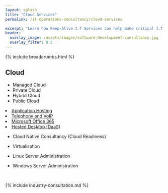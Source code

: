 ```yaml
---
layout: splash
title: "Cloud Services"
permalink: /it-operations-consultancy/cloud-services

excerpt: "Learn how Keep-Alive I.T Services can help make critical I.T Software decisions and develop bespoke Software solutions for your business."
header:
  overlay_image: /assets/images/software-development-consultancy.jpg
  overlay_filter: 0.5 
---
```


{% include breadcrumbs.html %}

## Cloud

- Managed Cloud
- Private Cloud
- Hybrid Cloud
- Public Cloud

<li><a title="Application Hosting" href="/it-operations-consultancy/application-hosting">Application Hosting</a></li>


<li><a title="Telephony and VoIP" href="/it-operations-consultancy/telephony-voip">Telephony and VoIP</a></li>
<li><a title="Microsoft Office 365" href="/it-operations-consultancy/office-365-for-business">Microsoft Office 365</a></li>

<li><a title="Hosted Desktop (DaaS)" href="/it-operations-consultancy/hosted-desktops">Hosted Desktop (DaaS)</a></li>


- Cloud Native Consultancy (Cloud Readiness)
- Virtualisation

- Linux Server Administration
- Windows Server Administration

<img class="lazy" data-src="/assets/images/cloud/aws-logo.png"/>
<img class="lazy" data-src="/assets/images/cloud/google-cloud-logo.png"/>
<img class="lazy" data-src="/assets/images/cloud/microsoft-azure-logo.png"/>
<img class="lazy" data-src="/assets/images/cloud/linode-logo.jpg"/>

{% include industry-consultation.md %}